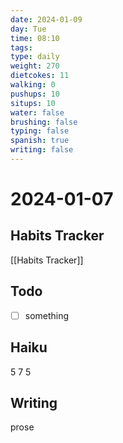 ```yaml
---
date: 2024-01-09
day: Tue
time: 08:10
tags: 
type: daily
weight: 270
dietcokes: 11
walking: 0
pushups: 10
situps: 10
water: false
brushing: false
typing: false
spanish: true
writing: false
---
```

# 2024-01-07

## Habits Tracker
[[Habits Tracker]]

## Todo
- [ ] something 
## Haiku
5
7
5
## Writing
prose